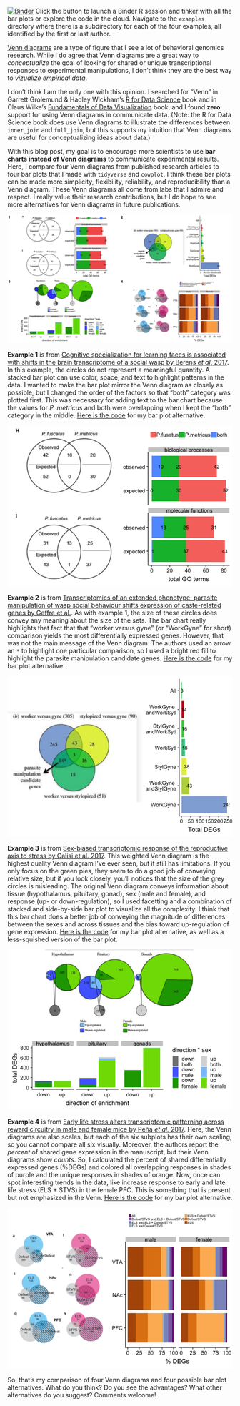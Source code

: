 [![Binder](http://mybinder.org/badge.svg)](http://beta.mybinder.org/v2/gh/raynamharris/vennbar/master?urlpath=rstudio)
Click the button to launch a Binder R session and tinker with all the
bar plots or explore the code in the cloud. Navigate to the `examples`
directory where there is a subdirectory for each of the four examples,
all identified by the first or last author.

[Venn diagrams](https://en.wikipedia.org/wiki/Venn_diagram) are a type
of figure that I see a lot of behavioral genomics research. While I do
agree that Venn diagrams are a great way to *conceptualize* the goal of
looking for shared or unique transcriptional responses to experimental
manipulations, I don’t think they are the best way to *vizualize
empirical data*.

I don’t think I am the only one with this opinion. I searched for “Venn”
in Garrett Grolemund & Hadley Wickham’s [R for Data
Science](https://r4ds.had.co.nz/) book and in Claus Wilke’s
[Fundamentals of Data Visualization](https://serialmentor.com/dataviz/)
book, and I found **zero** support for using Venn diagrams in
communicate data. (Note: the R for Data Science book does use Venn
diagrams to illustrate the differences between `inner_join` and
`full_join`, but this supports my intuition that Venn diagrams are
useful for conceptualizing ideas about data.)

With this blog post, my goal is to encourage more scientists to use
**bar charts instead of Venn diagrams** to communicate experimental
results. Here, I compare four Venn diagrams from published research
articles to four bar plots that I made with `tidyverse` and `cowplot`. I
think these bar plots can be made more simplicity, flexibility,
reliability, and reproducibility than a Venn diagram. These Venn
diagrams all come from labs that I admire and respect. I really value
their research contributions, but I do hope to see more alternatives for
Venn diagrams in future publications.

![](./vennbar-1.png)

**Example 1** is from [Cognitive specialization for learning faces is
associated with shifts in the brain transcriptome of a social wasp by
Berens *et al*. 2017](http://jeb.biologists.org/content/220/12/2149). In
this example, the circles do not represent a meaningful quantity. A
stacked bar plot can use color, space, and text to highlight patterns in
the data. I wanted to make the bar plot mirror the Venn diagram as
closely as possible, but I changed the order of the factors so that
“both” category was plotted first. This was necessary for adding text to
the bar chart because the values for *P. metricus* and both were
overlapping when I kept the “both” category in the middle. [Here is the
code](https://github.com/raynamharris/vennbar/blob/master/examples/toth2017/toth-venn.md)
for my bar plot alternative.

![](./examples/toth2017/toth-original-alt-1.png)

**Example 2** is from [Transcriptomics of an extended phenotype:
parasite manipulation of wasp social behaviour shifts expression of
caste-related genes by Geffre et
al.](https://royalsocietypublishing.org/doi/full/10.1098/rspb.2017.0029?url_ver=Z39.88-2003&rfr_id=ori:rid:crossref.org&rfr_dat=cr_pub%3dpubmed).
As with example 1, the size of these circles does convey any meaning
about the size of the sets. The bar chart really highlights that fact
that that “worker versus gyne” (or “WorkGyne” for short) comparison
yields the most differentially expressed genes. However, that was not
the main message of the Venn diagram. The authors used an arrow an `*`
to highlight one particular comparison, so I used a bright red fill to
highlight the parasite manipulation candidate genes. [Here is the
code](https://github.com/raynamharris/vennbar/blob/master/examples/geffre2017/geffre-venn.md)
for my bar plot alternative.

![](./examples/geffre2017/geffre-original-alt-1.png)

**Example 3** is from [Sex-biased transcriptomic response of the
reproductive axis to stress by Calisi et
al. 2017](https://www.sciencedirect.com/science/article/pii/S0018506X17302696?via%3Dihub).
This weighted Venn diagram is the highest quality Venn diagram I’ve ever
seen, but it still has limitations. If you only focus on the green pies,
they seem to do a good job of conveying relative size, but if you look
closely, you’ll notices that the size of the grey circles is misleading.
The original Venn diagram conveys information about tissue
(hypothalamus, pituitary, gonad), sex (male and female), and response
(up- or down-regulation), so I used facetting and a combination of
stacked and side-by-side bar plot to visualize all the complexity. I
think that this bar chart does a better job of conveying the magnitude
of differences between the sexes and across tissues and the bias toward
up-regulation of gene expression. [Here is the
code](https://github.com/raynamharris/vennbar/blob/master/examples/calisi2017/calisi-venn.md)
for my bar plot alternative, as well as a less-squished version of the
bar plot.

![](./examples/calisi2017/calisi-original-alt-1.png)

**Example 4** is from [Early life stress alters transcriptomic
patterning across reward circuitry in male and female mice by Peña *et
al.* 2017](https://www.biorxiv.org/content/10.1101/624353v1). Here, the
Venn diagrams are also scales, but each of the six subplots has their
own scaling, so you cannot compare all six visually. Moreover, the
authors report the *percent* of shared gene expression in the
manuscript, but their Venn diagrams show *counts*. So, I calculated the
percent of shared differentially expressed genes (%DEGs) and colored all
overlapping responses in shades of purple and the unique responses in
shades of orange. Now, once can spot interesting trends in the data,
like increase response to early and late life stress (ELS + STVS) in the
female PFC. This is something that is present but not emphasized in the
Venn. [Here is the
code](https://github.com/raynamharris/vennbar/blob/master/examples/pena2019/pena-venn.md)
for my bar plot alternative.

![](./examples/pena2019/pena-original-alt-1.png)

So, that’s my comparison of four Venn diagrams and four possible bar
plot alternatives. What do you think? Do you see the advantages? What
other alternatives do you suggest? Comments welcome!
